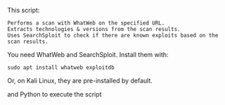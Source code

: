 This script:

    Performs a scan with WhatWeb on the specified URL.
    Extracts technologies & versions from the scan results.
    Uses SearchSploit to check if there are known exploits based on the scan results.

You need WhatWeb and SearchSploit. Install them with:

`sudo apt install whatweb exploitdb`

Or, on Kali Linux, they are pre-installed by default.

and Python to execute the script
